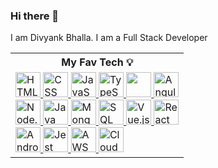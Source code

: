### Hi there 👋
I am Divyank Bhalla. I am a Full Stack Developer

<table>
  <tr>
    <th>My Fav Tech 💡 </th>
  </tr>
  <tr>
    <td>
      <a href="https://www.w3.org/html/">
        <img src="https://upload.wikimedia.org/wikipedia/commons/thumb/6/61/HTML5_logo_and_wordmark.svg/600px-HTML5_logo_and_wordmark.svg.png" alt="HTML5 Logo" width="40">
      </a>
      <a href="https://developer.mozilla.org/en-US/docs/Web/CSS">
        <img src="https://cdn.jsdelivr.net/gh/devicons/devicon/icons/css3/css3-original.svg" alt="CSS Icon" width="40">
      </a>
      <a href="https://developer.mozilla.org/en-US/docs/Web/JavaScript">
        <img src="https://cdn.jsdelivr.net/gh/devicons/devicon/icons/javascript/javascript-original.svg" alt="JavaScript Icon" width="40">
      </a>
      <a href="https://www.typescriptlang.org/">
        <img src="https://cdn.iconscout.com/icon/free/png-256/free-typescript-3629713-3030764.png" alt="TypeScript Icon" width="40">
      </a> 
      <a href="https://reactjs.org/">
        <img src="https://cdn.jsdelivr.net/gh/devicons/devicon/icons/react/react-original.svg" alt "React Icon" width="40">
      </a>
      <a href="https://angular.io/">
        <img src="https://angular.io/assets/images/logos/angular/angular.png" alt="Angular Icon" width="40">
      </a><br/>
      <a href="https://nodejs.org/">
        <img src="https://cdn.jsdelivr.net/gh/devicons/devicon/icons/nodejs/nodejs-original.svg" alt="Node.js Icon" width="40">
      </a>
      <a href="https://www.java.com/">
        <img src="https://cdn.jsdelivr.net/gh/devicons/devicon/icons/java/java-original.svg" alt="Java Icon" width="40">
      </a>
      <a href="https://www.mongodb.com/">
        <img src="https://cdn.jsdelivr.net/gh/devicons/devicon/icons/mongodb/mongodb-original.svg" alt="MongoDB Icon" width="40">
      </a>
      <a href="https://www.w3schools.com/sql/">
        <img src="https://static-00.iconduck.com/assets.00/sql-database-sql-azure-icon-1955x2048-4pmty46t.png" alt="SQL Icon" width="40">
      </a>
      <a href="https://vuejs.org/">
        <img src="https://static-00.iconduck.com/assets.00/vue-js-icon-2048x1766-btrgkrhi.png" alt="Vue.js Icon" width="40">
      </a>
      <a href="https://reactnative.dev/">
        <img src="https://cdn.jsdelivr.net/gh/devicons/devicon/icons/react/react-original.svg" alt="React Native Icon" width="40">
      </a> <br />
      <a href="https://developer.android.com/">
        <img src="https://cdn-icons-png.flaticon.com/512/174/174836.png" alt="Android Icon" width="40">
      </a>
      <a href="https://jestjs.io/">
        <img src="https://encrypted-tbn0.gstatic.com/images?q=tbn:ANd9GcRxxa4idev4vX3KrS8iuLqoua8WbiDuHaNgEnLLbcw&s" alt="Jest Icon" width="40">
      </a>
      <a href="https://aws.amazon.com/">
        <img src="https://upload.wikimedia.org/wikipedia/commons/thumb/5/5c/AWS_Simple_Icons_AWS_Cloud.svg/1024px-AWS_Simple_Icons_AWS_Cloud.svg.png" alt="AWS Icon" width="40">
      </a>
      <a href="https://cloud.google.com/">
        <img src="https://static-00.iconduck.com/assets.00/google-cloud-icon-2048x1646-7admxejz.png" alt="Cloud Icon" width="40">
      </a>
    </td>
  </tr>
</table>
